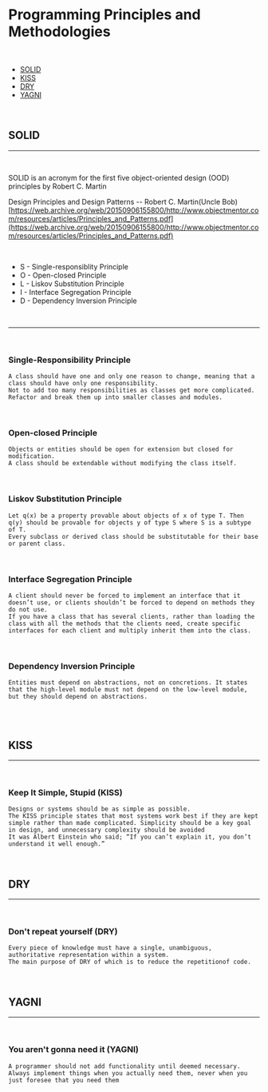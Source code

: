 # Programming Principles and Methodologies

<br>

- [SOLID](#solid)
- [KISS](#kiss)
- [DRY](#dry)
- [YAGNI](#yagni)

<br>

## SOLID

<hr>
<br>

SOLID is an acronym for the first five object-oriented design (OOD) principles by Robert C. Martin

Design Principles and Design Patterns -- Robert C. Martin(Uncle Bob)
[https://web.archive.org/web/20150906155800/http://www.objectmentor.com/resources/articles/Principles_and_Patterns.pdf](https://web.archive.org/web/20150906155800/http://www.objectmentor.com/resources/articles/Principles_and_Patterns.pdf)

<br>

- S - Single-responsiblity Principle
- O - Open-closed Principle
- L - Liskov Substitution Principle
- I - Interface Segregation Principle
- D - Dependency Inversion Principle

<br>
<hr>
<br>

### Single-Responsibility Principle

    A class should have one and only one reason to change, meaning that a class should have only one responsibility.
    Not to add too many responsibilities as classes get more complicated. Refactor and break them up into smaller classes and modules.

<br>

### Open-closed Principle

    Objects or entities should be open for extension but closed for modification.
    A class should be extendable without modifying the class itself.

<br>

### Liskov Substitution Principle

    Let q(x) be a property provable about objects of x of type T. Then q(y) should be provable for objects y of type S where S is a subtype of T.
    Every subclass or derived class should be substitutable for their base or parent class.

<br>

### Interface Segregation Principle

    A client should never be forced to implement an interface that it doesn’t use, or clients shouldn’t be forced to depend on methods they do not use.
    If you have a class that has several clients, rather than loading the class with all the methods that the clients need, create specific interfaces for each client and multiply inherit them into the class.

<br>

### Dependency Inversion Principle

    Entities must depend on abstractions, not on concretions. It states that the high-level module must not depend on the low-level module, but they should depend on abstractions.

<br>
<br>

## KISS

<hr>
<br>

### Keep It Simple, Stupid (KISS)

    Designs or systems should be as simple as possible.
    The KISS principle states that most systems work best if they are kept simple rather than made complicated. Simplicity should be a key goal in design, and unnecessary complexity should be avoided
    It was Albert Einstein who said; “If you can’t explain it, you don’t understand it well enough.”

<br>

## DRY

<hr>
<br>

### Don't repeat yourself (DRY)

    Every piece of knowledge must have a single, unambiguous, authoritative representation within a system.
    The main purpose of DRY of which is to reduce the repetitionof code.

<br>

## YAGNI

<hr>
<br>

### You aren't gonna need it (YAGNI)

    A programmer should not add functionality until deemed necessary.
    Always implement things when you actually need them, never when you just foresee that you need them

